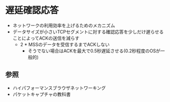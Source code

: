 # 遅延確認応答
- ネットワークの利用効率を上げるためのメカニズム
- データサイズが小さいTCPセグメントに対する確認応答を少しだけ遅らせることによってACKの送信を減らす
  - 2 * MSSのデータを受信するまでACKしない
    - そうでない場合はACKを最大で0.5秒遅延させる(0.2秒程度のOSが一般的)

## 参照
- ハイパフォーマンスブラウザネットワーキング
- パケットキャプチャの教科書
